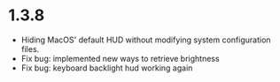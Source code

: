 # 1.3.8
* Hiding MacOS' default HUD without modifying system configuration files.
* Fix bug: implemented new ways to retrieve brightness
* Fix bug: keyboard backlight hud working again
